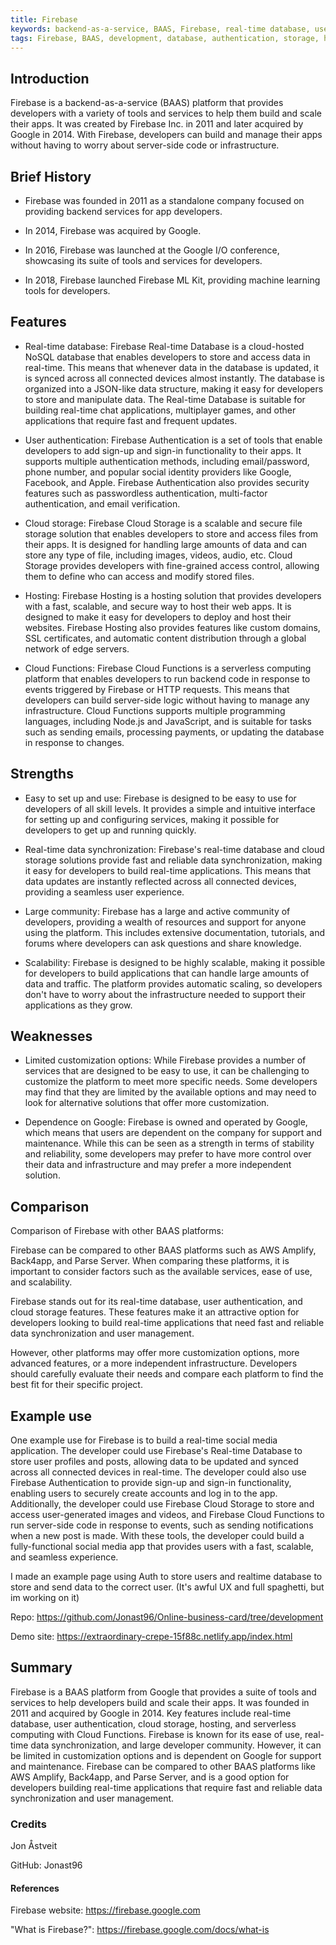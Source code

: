 ```yaml
---
title: Firebase
keywords: backend-as-a-service, BAAS, Firebase, real-time database, user authentication, cloud storage, hosting, cloud functions
tags: Firebase, BAAS, development, database, authentication, storage, hosting, cloud functions
---
```


## Introduction

Firebase is a backend-as-a-service (BAAS) platform that provides developers with a variety of tools and services to help them build and scale their apps. It was created by Firebase Inc. in 2011 and later acquired by Google in 2014. With Firebase, developers can build and manage their apps without having to worry about server-side code or infrastructure.

## Brief History

- Firebase was founded in 2011 as a standalone company focused on providing backend services for app developers.

- In 2014, Firebase was acquired by Google.

- In 2016, Firebase was launched at the Google I/O conference, showcasing its suite of tools and services for developers.

- In 2018, Firebase launched Firebase ML Kit, providing machine learning tools for developers.

## Features

- Real-time database: Firebase Real-time Database is a cloud-hosted NoSQL database that enables developers to store and access data in real-time. This means that whenever data in the database is updated, it is synced across all connected devices almost instantly. The database is organized into a JSON-like data structure, making it easy for developers to store and manipulate data. The Real-time Database is suitable for building real-time chat applications, multiplayer games, and other applications that require fast and frequent updates.

- User authentication: Firebase Authentication is a set of tools that enable developers to add sign-up and sign-in functionality to their apps. It supports multiple authentication methods, including email/password, phone number, and popular social identity providers like Google, Facebook, and Apple. Firebase Authentication also provides security features such as passwordless authentication, multi-factor authentication, and email verification.

- Cloud storage: Firebase Cloud Storage is a scalable and secure file storage solution that enables developers to store and access files from their apps. It is designed for handling large amounts of data and can store any type of file, including images, videos, audio, etc. Cloud Storage provides developers with fine-grained access control, allowing them to define who can access and modify stored files.

- Hosting: Firebase Hosting is a hosting solution that provides developers with a fast, scalable, and secure way to host their web apps. It is designed to make it easy for developers to deploy and host their websites. Firebase Hosting also provides features like custom domains, SSL certificates, and automatic content distribution through a global network of edge servers.

- Cloud Functions: Firebase Cloud Functions is a serverless computing platform that enables developers to run backend code in response to events triggered by Firebase or HTTP requests. This means that developers can build server-side logic without having to manage any infrastructure. Cloud Functions supports multiple programming languages, including Node.js and JavaScript, and is suitable for tasks such as sending emails, processing payments, or updating the database in response to changes.

## Strengths

- Easy to set up and use: Firebase is designed to be easy to use for developers of all skill levels. It provides a simple and intuitive interface for setting up and configuring services, making it possible for developers to get up and running quickly.

- Real-time data synchronization: Firebase's real-time database and cloud storage solutions provide fast and reliable data synchronization, making it easy for developers to build real-time applications. This means that data updates are instantly reflected across all connected devices, providing a seamless user experience.

- Large community: Firebase has a large and active community of developers, providing a wealth of resources and support for anyone using the platform. This includes extensive documentation, tutorials, and forums where developers can ask questions and share knowledge.

- Scalability: Firebase is designed to be highly scalable, making it possible for developers to build applications that can handle large amounts of data and traffic. The platform provides automatic scaling, so developers don't have to worry about the infrastructure needed to support their applications as they grow.

## Weaknesses

- Limited customization options: While Firebase provides a number of services that are designed to be easy to use, it can be challenging to customize the platform to meet more specific needs. Some developers may find that they are limited by the available options and may need to look for alternative solutions that offer more customization.

- Dependence on Google: Firebase is owned and operated by Google, which means that users are dependent on the company for support and maintenance. While this can be seen as a strength in terms of stability and reliability, some developers may prefer to have more control over their data and infrastructure and may prefer a more independent solution.

## Comparison

Comparison of Firebase with other BAAS platforms:

Firebase can be compared to other BAAS platforms such as AWS Amplify, Back4app, and Parse Server. When comparing these platforms, it is important to consider factors such as the available services, ease of use, and scalability.

Firebase stands out for its real-time database, user authentication, and cloud storage features. These features make it an attractive option for developers looking to build real-time applications that need fast and reliable data synchronization and user management.

However, other platforms may offer more customization options, more advanced features, or a more independent infrastructure. Developers should carefully evaluate their needs and compare each platform to find the best fit for their specific project.

## Example use

One example use for Firebase is to build a real-time social media application. The developer could use Firebase's Real-time Database to store user profiles and posts, allowing data to be updated and synced across all connected devices in real-time. The developer could also use Firebase Authentication to provide sign-up and sign-in functionality, enabling users to securely create accounts and log in to the app. Additionally, the developer could use Firebase Cloud Storage to store and access user-generated images and videos, and Firebase Cloud Functions to run server-side code in response to events, such as sending notifications when a new post is made. With these tools, the developer could build a fully-functional social media app that provides users with a fast, scalable, and seamless experience.

I made an example page using Auth to store users and realtime database to store and send data to the correct user. (It's awful UX and full spaghetti, but im working on it)

Repo: https://github.com/Jonast96/Online-business-card/tree/development

Demo site: https://extraordinary-crepe-15f88c.netlify.app/index.html

## Summary

Firebase is a BAAS platform from Google that provides a suite of tools and services to help developers build and scale their apps. It was founded in 2011 and acquired by Google in 2014. Key features include real-time database, user authentication, cloud storage, hosting, and serverless computing with Cloud Functions. Firebase is known for its ease of use, real-time data synchronization, and large developer community. However, it can be limited in customization options and is dependent on Google for support and maintenance. Firebase can be compared to other BAAS platforms like AWS Amplify, Back4app, and Parse Server, and is a good option for developers building real-time applications that require fast and reliable data synchronization and user management.

### Credits

Jon Åstveit

GitHub: Jonast96

#### References

Firebase website: https://firebase.google.com

"What is Firebase?": https://firebase.google.com/docs/what-is
